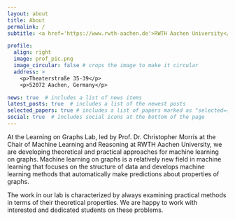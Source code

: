 ```yaml
---
layout: about
title: About
permalink: /
subtitle: <a href='https://www.rwth-aachen.de'>RWTH Aachen University</a>.

profile:
  align: right
  image: prof_pic.png
  image_circular: false # crops the image to make it circular
  address: >
    <p>Theaterstraße 35-39</p>
    <p>52072 Aachen, Germany</p>

news: true  # includes a list of news items
latest_posts: true  # includes a list of the newest posts
selected_papers: true # includes a list of papers marked as "selected={true}"
social: true  # includes social icons at the bottom of the page
---
```


At the Learning on Graphs Lab, led by Prof. Dr. Christopher Morris at the Chair of Machine Learning and Reasoning at RWTH Aachen University, we are developing theoretical and practical approaches for machine learning on graphs. Machine learning on graphs is a relatively new field in machine learning that focuses on the structure of data and develops machine learning methods that automatically make predictions about properties of graphs. 

The work in our lab is characterized by always examining practical methods in terms of their theoretical properties. We are happy to work with interested and dedicated students on these problems.
